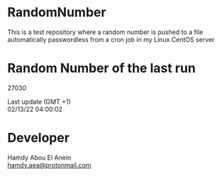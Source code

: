 # RandomNumber    
This is a test repository where a random number is pushed to a file automatically passwordless from a cron job in my Linux CentOS server    
# Random Number of the last run   
27030
      
Last update (GMT +1)    
02/13/22 04:00:02
# Developer    
Hamdy Abou El Anein   
hamdy.aea@protonmail.com
